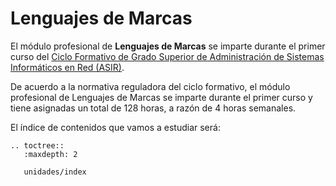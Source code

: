 # Lenguajes de Marcas


El módulo profesional de **Lenguajes de Marcas** se imparte durante el primer curso del [Ciclo Formativo de Grado Superior de Administración de Sistemas Informáticos en Red (ASIR)](http://www.aapri.es/curriculo/fp/asir).

De acuerdo a la normativa reguladora del ciclo formativo, el módulo profesional de Lenguajes de Marcas se imparte durante el primer curso y tiene asignadas un total de 128 horas, a razón de 4 horas semanales.


El índice de contenidos que vamos a estudiar será:

```eval_rst
.. toctree::
   :maxdepth: 2

   unidades/index
```
